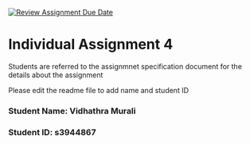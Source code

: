 [![Review Assignment Due Date](https://classroom.github.com/assets/deadline-readme-button-24ddc0f5d75046c5622901739e7c5dd533143b0c8e959d652212380cedb1ea36.svg)](https://classroom.github.com/a/y3E5h_rU)

# Individual Assignment 4

Students are referred to the assignmnet specification document for the details about the assignment

Please edit the readme file to add name and student ID

### Student Name: Vidhathra Murali

### Student ID: s3944867
